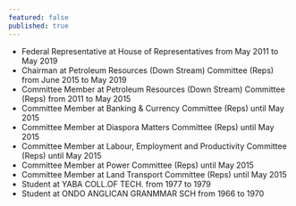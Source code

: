 ```yaml
---
featured: false
published: true
---
```

* Federal Representative at House of Representatives from May 2011 to May 2019
* Chairman at Petroleum Resources (Down Stream) Committee (Reps) from June 2015 to May 2019
* Committee Member at Petroleum Resources (Down Stream) Committee (Reps) from 2011 to May 2015
* Committee Member at Banking & Currency Committee (Reps) until May 2015
* Committee Member at Diaspora Matters Committee (Reps) until May 2015
* Committee Member at Labour, Employment and Productivity Committee (Reps) until May 2015
* Committee Member at Power Committee (Reps) until May 2015
* Committee Member at Land Transport Committee (Reps) until May 2015
* Student at YABA COLL.OF TECH. from 1977 to 1979
* Student at ONDO ANGLICAN GRANMMAR SCH from 1966 to 1970

